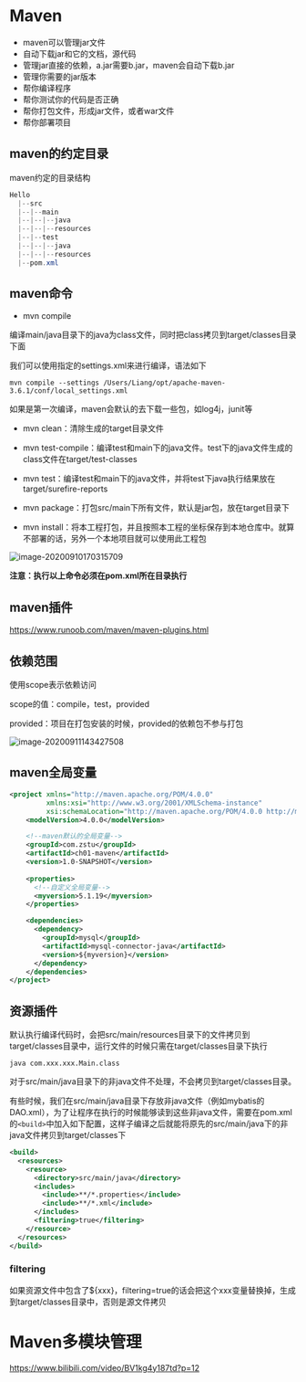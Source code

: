 # Maven

* maven可以管理jar文件
* 自动下载jar和它的文档，源代码
* 管理jar直接的依赖，a.jar需要b.jar，maven会自动下载b.jar
* 管理你需要的jar版本
* 帮你编译程序
* 帮你测试你的代码是否正确
* 帮你打包文件，形成jar文件，或者war文件
* 帮你部署项目

## maven的约定目录

maven约定的目录结构

```java
Hello
  |--src
  |--|--main
  |--|--|--java
  |--|--|--resources
  |--|--test
  |--|--|--java
  |--|--|--resources
  |--pom.xml
```

## maven命令

* mvn compile

编译main/java目录下的java为class文件，同时把class拷贝到target/classes目录下面

我们可以使用指定的settings.xml来进行编译，语法如下

```
mvn compile --settings /Users/Liang/opt/apache-maven-3.6.1/conf/local_settings.xml
```

如果是第一次编译，maven会默认的去下载一些包，如log4j，junit等

* mvn clean：清除生成的target目录文件

* mvn test-compile：编译test和main下的java文件。test下的java文件生成的class文件在target/test-classes

* mvn test：编译test和main下的java文件，并将test下java执行结果放在target/surefire-reports

* mvn package：打包src/main下所有文件，默认是jar包，放在target目录下

* mvn install：将本工程打包，并且按照本工程的坐标保存到本地仓库中。就算不部署的话，另外一个本地项目就可以使用此工程包

![image-20200910170315709](https://tva1.sinaimg.cn/large/007S8ZIlly1gilnxcqgm2j30g808qmzm.jpg)

**注意：执行以上命令必须在pom.xml所在目录执行**

## maven插件

https://www.runoob.com/maven/maven-plugins.html

## 依赖范围

使用scope表示依赖访问

scope的值：compile，test，provided

provided：项目在打包安装的时候，provided的依赖包不参与打包

![image-20200911143427508](https://tva1.sinaimg.cn/large/007S8ZIlly1gimp8v22dej30x6072abx.jpg)

## maven全局变量

```xml
<project xmlns="http://maven.apache.org/POM/4.0.0"
         xmlns:xsi="http://www.w3.org/2001/XMLSchema-instance"
         xsi:schemaLocation="http://maven.apache.org/POM/4.0.0 http://maven.apache.org/xsd/maven-4.0.0.xsd">
    <modelVersion>4.0.0</modelVersion>

  	<!--maven默认的全局变量-->
    <groupId>com.zstu</groupId>
    <artifactId>ch01-maven</artifactId>
    <version>1.0-SNAPSHOT</version>
  
    <properties>
      <!--自定义全局变量-->
      <myversion>5.1.19</myversion>
    </properties>

    <dependencies>
      <dependency>
        <groupId>mysql</groupId>
        <artifactId>mysql-connector-java</artifactId>
        <version>${myversion}</version>
      </dependency>
    </dependencies>
</project>
```

## 资源插件

默认执行编译代码时，会把src/main/resources目录下的文件拷贝到target/classes目录中，运行文件的时候只需在target/classes目录下执行

```
java com.xxx.xxx.Main.class
```

对于src/main/java目录下的非java文件不处理，不会拷贝到target/classes目录。

有些时候，我们在src/main/java目录下存放非java文件（例如mybatis的DAO.xml），为了让程序在执行的时候能够读到这些非java文件，需要在pom.xml的`<build>`中加入如下配置，这样子编译之后就能将原先的src/main/java下的非java文件拷贝到target/classes下

```xml
<build>
  <resources>
    <resource>
      <directory>src/main/java</directory>
      <includes>
        <include>**/*.properties</include>
        <include>**/*.xml</include>
      </includes>
      <filtering>true</filtering>
    </resource>
  </resources>
</build>
```

### filtering

如果资源文件中包含了${xxx}，filtering=true的话会把这个xxx变量替换掉，生成到target/classes目录中，否则是源文件拷贝



# Maven多模块管理

https://www.bilibili.com/video/BV1kg4y187td?p=12
